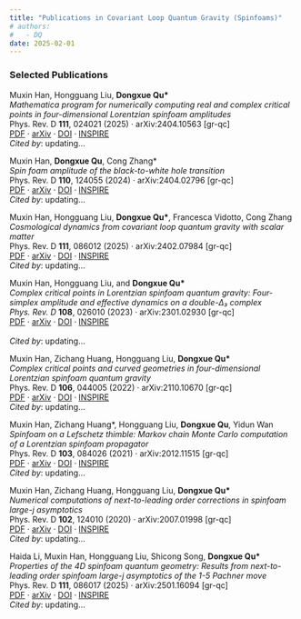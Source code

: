 ```yaml
---
title: "Publications in Covariant Loop Quantum Gravity (Spinfoams)"
# authors:
#   - DQ
date: 2025-02-01
---
```


### Selected Publications

Muxin Han, Hongguang Liu, <strong>Dongxue Qu*</strong><br>
<em>Mathematica program for numerically computing real and complex critical points in four-dimensional Lorentzian spinfoam amplitudes</em><br>
Phys. Rev. D <strong>111</strong>, 024021 (2025) · arXiv:2404.10563 [gr-qc]<br>
<a href="https://arxiv.org/pdf/2404.10563">PDF</a> · 
<a href="https://arxiv.org/abs/2404.10563">arXiv</a> · 
<a href="https://doi.org/10.1103/PhysRevD.111.024021">DOI</a> · 
<a href="https://inspirehep.net/literature/2777905">INSPIRE</a><br>
<em>Cited by</em>: <span id="citecount1">updating…</span>

<script>
fetch("https://inspirehep.net/api/literature/2777905")
  .then(res => res.json())
  .then(data => {
    const count = data.metadata?.citation_count ?? "0";
    document.getElementById("citecount1").innerText = count;
  });
</script>

Muxin Han, <strong>Dongxue Qu</strong>, Cong Zhang*<br>
<em>Spin foam amplitude of the black-to-white hole transition</em><br>
Phys. Rev. D <strong>110</strong>, 124055 (2024) · arXiv:2404.02796 [gr-qc]<br>
<a href="https://arxiv.org/pdf/2404.02796">PDF</a> · 
<a href="https://arxiv.org/abs/2404.02796">arXiv</a> · 
<a href="https://doi.org/10.1103/PhysRevD.110.124055">DOI</a> · 
<a href="https://inspirehep.net/literature/2773860">INSPIRE</a><br>
<em>Cited by</em>: <span id="citecount2">updating…</span>

<script>
fetch("https://inspirehep.net/api/literature/2773860")
  .then(res => res.json())
  .then(data => {
    const count = data.metadata?.citation_count ?? "0";
    document.getElementById("citecount2").innerText = count;
  });
</script>

Muxin Han, Hongguang Liu, <strong>Dongxue Qu*</strong>, Francesca Vidotto, Cong Zhang<br>
<em>Cosmological dynamics from covariant loop quantum gravity with scalar matter</em><br>
Phys. Rev. D <strong>111</strong>, 086012 (2025) · arXiv:2402.07984 [gr-qc]<br>
<a href="https://arxiv.org/pdf/2402.07984">PDF</a> · 
<a href="https://arxiv.org/abs/2402.07984">arXiv</a> · 
<a href="https://doi.org/10.1103/PhysRevD.111.086012">DOI</a> · 
<a href="https://inspirehep.net/literature/2758026">INSPIRE</a><br>
<em>Cited by</em>: <span id="citecount3">updating…</span>

<script>
fetch("https://inspirehep.net/api/literature/2758026")
  .then(res => res.json())
  .then(data => {
    const count = data.metadata?.citation_count ?? "0";
    document.getElementById("citecount3").innerText = count;
  });
</script>

Muxin Han, Hongguang Liu, and <strong>Dongxue Qu*</strong><br>
<em>Complex critical points in Lorentzian spinfoam quantum gravity: Four-simplex amplitude and effective dynamics on a double-Δ₃ complex</em><br>
<em>Phys. Rev. D</em> <strong>108</strong>, 026010 (2023) · arXiv:2301.02930 [gr-qc]<br>
<a href="https://arxiv.org/pdf/2301.02930">PDF</a> · 
<a href="https://arxiv.org/abs/2301.02930">arXiv</a> · 
<a href="https://doi.org/10.1103/PhysRevD.108.026010">DOI</a> · 
<a href="https://inspirehep.net/literature/2621512">INSPIRE</a>  
<br>
<em>Cited by</em>: <span id="citecount4">updating…</span>

<script>
fetch("https://inspirehep.net/api/literature/2621512")
  .then(res => res.json())
  .then(data => {
    const count = data.metadata?.citation_count ?? "0";
    document.getElementById("citecount4").innerText = count;
  });
</script>

Muxin Han, Zichang Huang, Hongguang Liu, <strong>Dongxue Qu*</strong><br>
<em>Complex critical points and curved geometries in four-dimensional Lorentzian spinfoam quantum gravity</em><br>
Phys. Rev. D <strong>106</strong>, 044005 (2022) · arXiv:2110.10670 [gr-qc]<br>
<a href="https://arxiv.org/pdf/2110.10670">PDF</a> · 
<a href="https://arxiv.org/abs/2110.10670">arXiv</a> · 
<a href="https://doi.org/10.1103/PhysRevD.106.044005">DOI</a> · 
<a href="https://inspirehep.net/literature/1949174">INSPIRE</a><br>
<em>Cited by</em>: <span id="citecount5">updating…</span>

<script>
fetch("https://inspirehep.net/api/literature/1949174")
  .then(res => res.json())
  .then(data => {
    const count = data.metadata?.citation_count ?? "0";
    document.getElementById("citecount5").innerText = count;
  });
</script>

Muxin Han, Zichang Huang*, Hongguang Liu, <strong>Dongxue Qu</strong>, Yidun Wan<br>
<em>Spinfoam on a Lefschetz thimble: Markov chain Monte Carlo computation of a Lorentzian spinfoam propagator</em><br>
Phys. Rev. D <strong>103</strong>, 084026 (2021) · arXiv:2012.11515 [gr-qc]<br>
<a href="https://arxiv.org/pdf/2012.11515">PDF</a> · 
<a href="https://arxiv.org/abs/2012.11515">arXiv</a> · 
<a href="https://doi.org/10.1103/PhysRevD.103.084026">DOI</a> · 
<a href="https://inspirehep.net/literature/1837981">INSPIRE</a><br>
<em>Cited by</em>: <span id="citecount6">updating…</span>

<script>
fetch("https://inspirehep.net/api/literature/1837981")
  .then(res => res.json())
  .then(data => {
    const count = data.metadata?.citation_count ?? "0";
    document.getElementById("citecount6").innerText = count;
  });
</script>


Muxin Han, Zichang Huang, Hongguang Liu, <strong>Dongxue Qu*</strong><br>
<em>Numerical computations of next-to-leading order corrections in spinfoam large-<i>j</i> asymptotics</em><br>
Phys. Rev. D <strong>102</strong>, 124010 (2020) · arXiv:2007.01998 [gr-qc]<br>
<a href="https://arxiv.org/pdf/2007.01998">PDF</a> · 
<a href="https://arxiv.org/abs/2007.01998">arXiv</a> · 
<a href="https://doi.org/10.1103/PhysRevD.102.124010">DOI</a> · 
<a href="https://inspirehep.net/literature/1805295">INSPIRE</a><br>
<em>Cited by</em>: <span id="citecount7">updating…</span>

<script>
fetch("https://inspirehep.net/api/literature/1805295")
  .then(res => res.json())
  .then(data => {
    const count = data.metadata?.citation_count ?? "0";
    document.getElementById("citecount7").innerText = count;
  });
</script>

Haida Li, Muxin Han, Hongguang Liu, Shicong Song, <strong>Dongxue Qu*</strong><br>
<em>Properties of the 4D spinfoam quantum geometry: Results from next-to-leading order spinfoam large-<i>j</i> asymptotics of the 1-5 Pachner move</em><br>
Phys. Rev. D <strong>111</strong>, 086017 (2025) · arXiv:2501.16094 [gr-qc]<br>
<a href="https://arxiv.org/pdf/2501.16094">PDF</a> · 
<a href="https://arxiv.org/abs/2501.16094">arXiv</a> · 
<a href="https://doi.org/10.1103/PhysRevD.111.086017">DOI</a> · 
<a href="https://inspirehep.net/literature/2872604">INSPIRE</a><br>
<em>Cited by</em>: <span id="citecount-2872604">updating…</span>

<script>
fetch("https://inspirehep.net/api/literature/2872604")
  .then(res => res.json())
  .then(data => {
    const count = data.metadata?.citation_count ?? "0";
    document.getElementById("citecount-2872604").innerText = count;
  });
</script>